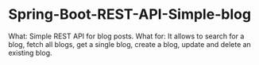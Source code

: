 # Spring-Boot-REST-API-Simple-blog


What:
Simple REST API for blog posts.
What for:
It allows to search for a blog, fetch all blogs, get a single blog, create a blog, update and delete an existing blog.
